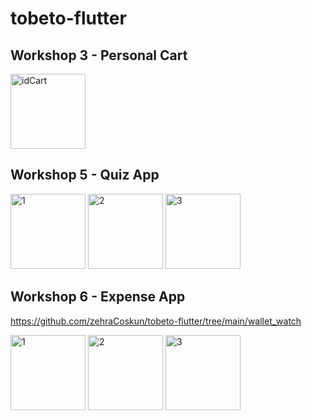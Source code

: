# tobeto-flutter
## Workshop 3 - Personal Cart
<img width="120" alt="idCart" src="https://github.com/zehraCoskun/tobeto-flutter/assets/110024096/bcfb9713-a89b-47ec-a631-7d0cc3371ce0">


## Workshop 5 - Quiz App
<img width="120" alt="1" src="https://github.com/zehraCoskun/tobeto-flutter/assets/110024096/1d1cc55d-f5ae-4a47-934d-b97406da10bf">
<img width="120" alt="2" src="https://github.com/zehraCoskun/tobeto-flutter/assets/110024096/eaa9093f-1c12-4c81-96ef-845c10063673">
<img width="120" alt="3" src="https://github.com/zehraCoskun/tobeto-flutter/assets/110024096/f864d35e-170e-4c6f-bfde-8010abb24d59">

## Workshop 6 - Expense App
https://github.com/zehraCoskun/tobeto-flutter/tree/main/wallet_watch

<img width="120" alt="1" src="https://github.com/zehraCoskun/tobeto-flutter/assets/110024096/9797254a-5e76-4139-8e44-27477aacb075">
<img width="120" alt="2" src="https://github.com/zehraCoskun/tobeto-flutter/assets/110024096/04e3881a-b605-4068-9f6b-b692ee6dd1ca">
<img width="120" alt="3" src="https://github.com/zehraCoskun/tobeto-flutter/assets/110024096/298f7c5a-b658-401c-9662-b3ad061e1d10">

